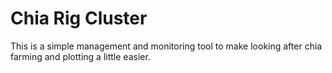 # Chia Rig Cluster
This is a simple management and monitoring tool to make looking after chia farming and plotting a little easier.